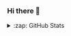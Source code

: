 ### Hi there 👋

<!--
**AdamChandler0306/adamchandler0306** is a ✨ _special_ ✨ repository because its `README.md` (this file) appears on your GitHub profile.

Here are some ideas to get you started:

- 🔭 I’m currently working on ...
- 🌱 I’m currently learning ...
- 👯 I’m looking to collaborate on ...
- 🤔 I’m looking for help with ...
- 💬 Ask me about ...
- 📫 How to reach me: ...
- 😄 Pronouns: ...
- ⚡ Fun fact: ...
-->

<details>
  <summary>:zap: GitHub Stats</summary>

  <img align="left" alt="AdamChandler0306's GitHub Stats" src="https://github-readme-stats.AdamChandler0306.vercel.app/api?username=AdamChandler0306&show_icons=true&hide_border=true" />

</details>
